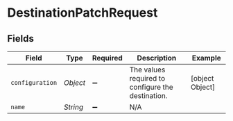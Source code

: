 # DestinationPatchRequest


## Fields

| Field                                             | Type                                              | Required                                          | Description                                       | Example                                           |
| ------------------------------------------------- | ------------------------------------------------- | ------------------------------------------------- | ------------------------------------------------- | ------------------------------------------------- |
| `configuration`                                   | *Object*                                          | :heavy_minus_sign:                                | The values required to configure the destination. | [object Object]                                   |
| `name`                                            | *String*                                          | :heavy_minus_sign:                                | N/A                                               |                                                   |